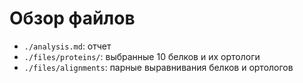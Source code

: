 # Обзор файлов

- `./analysis.md`: отчет
- `./files/proteins/`: выбранные 10 белков и их ортологи
- `./files/alignments`: парные выравнивания белков и ортологов 